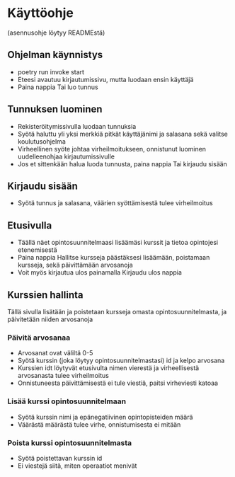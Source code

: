 # Käyttöohje
(asennusohje löytyy READMEstä)

## Ohjelman käynnistys
- poetry run invoke start
- Eteesi avautuu kirjautumissivu, mutta luodaan ensin käyttäjä
- Paina nappia Tai luo tunnus

## Tunnuksen luominen
- Rekisteröitymissivulla luodaan tunnuksia
- Syötä haluttu yli yksi merkkiä pitkät käyttäjänimi ja salasana sekä valitse koulutusohjelma
- Virheellinen syöte johtaa virheilmoitukseen, onnistunut luominen uudelleenohjaa kirjautumissivulle
- Jos et sittenkään halua luoda tunnusta, paina nappia Tai kirjaudu sisään

## Kirjaudu sisään
- Syötä tunnus ja salasana, väärien syöttämisestä tulee virheilmoitus

## Etusivulla
- Täällä näet opintosuunnitelmaasi lisäämäsi kurssit ja tietoa opintojesi etenemisestä
- Paina nappia Hallitse kursseja päästäksesi lisäämään, poistamaan kursseja, sekä päivittämään arvosanoja
- Voit myös kirjautua ulos painamalla Kirjaudu ulos nappia

## Kurssien hallinta
Tällä sivulla lisätään ja poistetaan kursseja omasta opintosuunnitelmasta, ja päivitetään niiden arvosanoja

### Päivitä arvosanaa
- Arvosanat ovat väliltä 0-5
- Syötä kurssin (joka löytyy opintosuunnitelmastasi) id ja kelpo arvosana
- Kurssien idt löytyvät etusivulta nimen vierestä ja virheellisestä arvosanasta tulee virheilmoitus
- Onnistuneesta päivittämisestä ei tule viestiä, paitsi virheviesti katoaa

### Lisää kurssi opintosuunnitelmaan
- Syötä kurssin nimi ja epänegatiivinen opintopisteiden määrä
- Väärästä määrästä tulee virhe, onnistumisesta ei mitään

### Poista kurssi opintosuunnitelmasta
- Syötä poistettavan kurssin id
- Ei viestejä siitä, miten operaatiot menivät